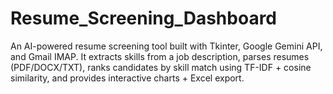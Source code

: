 # Resume_Screening_Dashboard
An AI-powered resume screening tool built with Tkinter, Google Gemini API, and Gmail IMAP. It extracts skills from a job description, parses resumes (PDF/DOCX/TXT), ranks candidates by skill match using TF-IDF + cosine similarity, and provides interactive charts + Excel export.
